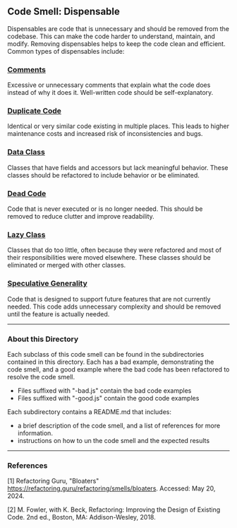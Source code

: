 ## Code Smell: Dispensable

Dispensables are code that is unnecessary and should be removed from the codebase. This can make the code harder to understand, maintain, and modify. Removing dispensables helps to keep the code clean and efficient. Common types of dispensables include:

### [**Comments**](comments/README.md)

Excessive or unnecessary comments that explain what the code does instead of why it does it. Well-written code should be self-explanatory.

### [**Duplicate Code**](duplicated-code/README.md)

Identical or very similar code existing in multiple places. This leads to higher maintenance costs and increased risk of inconsistencies and bugs.

### [**Data Class**]()
Classes that have fields and accessors but lack meaningful behavior. These classes should be refactored to include behavior or be eliminated.

### [**Dead Code**]()
Code that is never executed or is no longer needed. This should be removed to reduce clutter and improve readability.

### [**Lazy Class**]()
Classes that do too little, often because they were refactored and most of their responsibilities were moved elsewhere. These classes should be eliminated or merged with other classes.

### [**Speculative Generality**]()
Code that is designed to support future features that are not currently needed. This code adds unnecessary complexity and should be removed until the feature is actually needed.

---

### About this Directory
Each subclass of this code smell can be found in the subdirectories contained in this directory. Each has a bad example, demonstrating the code smell, and a good example where the bad code has been refactored to resolve the code smell.
- Files suffixed with "-bad.js" contain the bad code examples
- Files suffixed with "-good.js" contain the good code examples

Each subdirectory contains a README.md that includes: 
- a brief description of the code smell, and a list of references for more information.
- instructions on how to un the code smell and the expected results

---

### **References**

[1] Refactoring Guru, "Bloaters" https://refactoring.guru/refactoring/smells/bloaters. Accessed: May 20, 2024.

[2] M. Fowler, with K. Beck, Refactoring: Improving the Design of Existing Code. 2nd ed., Boston, MA: Addison-Wesley, 2018.
